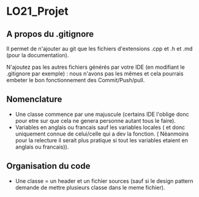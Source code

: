 # LO21_Projet

## A propos du .gitignore 

Il permet de n'ajouter au git que les fichiers d'extensions .cpp et .h et .md (pour la documentation).

N'ajoutez pas les autres fichiers générés par votre IDE (en modifiant le .gitignore par exemple) : nous n'avons pas les mêmes et cela pourrais embeter le bon fonctionnement des Commit/Push/pull.

## Nomenclature

- Une classe commence par une majuscule (certains IDE l'oblige donc pour etre sur que cela ne genera personne autant tous le faire).
- Variables en anglais ou francais sauf les variables locales ( et donc uniquement connue de celui/celle qui a dev la fonction. ( Néanmoins pour la relecture il serait plus pratique si tout les variables etaient en anglais ou francais)).

## Organisation du code

- Une classe = un header et un fichier sources (sauf si le design pattern demande de mettre plusieurs classe dans le meme fichier).




 
